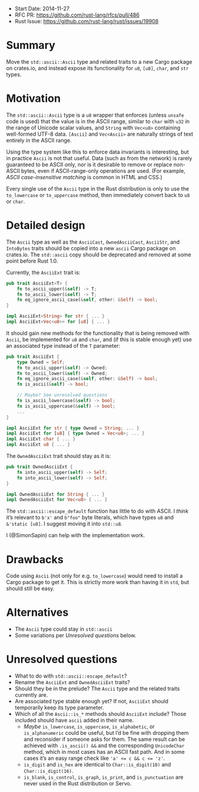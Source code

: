 - Start Date: 2014-11-27
- RFC PR: https://github.com/rust-lang/rfcs/pull/486
- Rust Issue: https://github.com/rust-lang/rust/issues/19908

# Summary

Move the `std::ascii::Ascii` type and related traits to a new Cargo package on crates.io,
and instead expose its functionality for `u8`, `[u8]`, `char`, and `str` types.

# Motivation

The `std::ascii::Ascii` type is a `u8` wrapper that enforces
(unless `unsafe` code is used)
that the value is in the ASCII range,
similar to `char` with `u32` in the range of Unicode scalar values,
and `String` with `Vec<u8>` containing well-formed UTF-8 data.
`[Ascii]` and `Vec<Ascii>` are naturally strings of text entirely in the ASCII range.

Using the type system like this to enforce data invariants is interesting,
but in practice `Ascii` is not that useful.
Data (such as from the network) is rarely guaranteed to be ASCII only,
nor is it desirable to remove or replace non-ASCII bytes,
even if ASCII-range-only operations are used.
(For example, *ASCII case-insensitive matching* is common in HTML and CSS.)

Every single use of the `Ascii` type in the Rust distribution
is only to use the `to_lowercase` or `to_uppercase` method,
then immediately convert back to `u8` or `char`.

# Detailed design

The `Ascii` type
as well as the `AsciiCast`, `OwnedAsciiCast`, `AsciiStr`, and `IntoBytes` traits
should be copied into a new `ascii` Cargo package on crates.io.
The `std::ascii` copy should be deprecated and removed at some point before Rust 1.0.

Currently, the `AsciiExt` trait is:

```rust
pub trait AsciiExt<T> {
    fn to_ascii_upper(&self) -> T;
    fn to_ascii_lower(&self) -> T;
    fn eq_ignore_ascii_case(&self, other: &Self) -> bool;
}

impl AsciiExt<String> for str { ... }
impl AsciiExt<Vec<u8>> for [u8] { ... }
```

It should gain new methods for the functionality that is being removed with `Ascii`,
be implemented for `u8` and `char`,
and (if this is stable enough yet) use an associated type instead of the `T` parameter:

```rust
pub trait AsciiExt {
    type Owned = Self;
    fn to_ascii_upper(&self) -> Owned;
    fn to_ascii_lower(&self) -> Owned;
    fn eq_ignore_ascii_case(&self, other: &Self) -> bool;
    fn is_ascii(&self) -> bool;

    // Maybe? See unresolved questions
    fn is_ascii_lowercase(&self) -> bool;
    fn is_ascii_uppercase(&self) -> bool;
    ...
}

impl AsciiExt for str { type Owned = String; ... }
impl AsciiExt for [u8] { type Owned = Vec<u8>; ... }
impl AsciiExt char { ... }
impl AsciiExt u8 { ... }
```

The `OwnedAsciiExt` trait should stay as it is:

```rust
pub trait OwnedAsciiExt {
    fn into_ascii_upper(self) -> Self;
    fn into_ascii_lower(self) -> Self;
}

impl OwnedAsciiExt for String { ... }
impl OwnedAsciiExt for Vec<u8> { ... }
```

The `std::ascii::escape_default` function has little to do with ASCII.
I *think* it’s relevant to `b'x'` and `b"foo"` byte literals,
which have types `u8` and `&'static [u8]`.
I suggest moving it into `std::u8`.


I (@SimonSapin) can help with the implementation work.


# Drawbacks

Code using `Ascii` (not only for e.g. `to_lowercase`)
would need to install a Cargo package to get it.
This is strictly more work than having it in `std`,
but should still be easy.

# Alternatives

* The `Ascii` type could stay in `std::ascii`
* Some variations per *Unresolved questions* below.

# Unresolved questions

* What to do with `std::ascii::escape_default`?
* Rename the `AsciiExt` and `OwnedAsciiExt` traits?
* Should they be in the prelude? The `Ascii` type and the related traits currently are.
* Are associated type stable enough yet?
  If not, `AsciiExt` should temporarily keep its type parameter.
* Which of all the `Ascii::is_*` methods should `AsciiExt` include? Those included should have `ascii` added in their name.
  * *Maybe* `is_lowercase`, `is_uppercase`, `is_alphabetic`, or `is_alphanumeric` could be useful,
    but I’d be fine with dropping them and reconsider if someone asks for them.
    The same result can be achieved
    with `.is_ascii() &&` and the corresponding `UnicodeChar` method,
    which in most cases has an ASCII fast path.
    And in some cases it’s an easy range check like `'a' <= c && c <= 'z'`.
  * `is_digit` and `is_hex` are identical to `Char::is_digit(10)` and `Char::is_digit(16)`.
  * `is_blank`, `is_control`, `is_graph`, `is_print`, and `is_punctuation` are never used
    in the Rust distribution or Servo.
